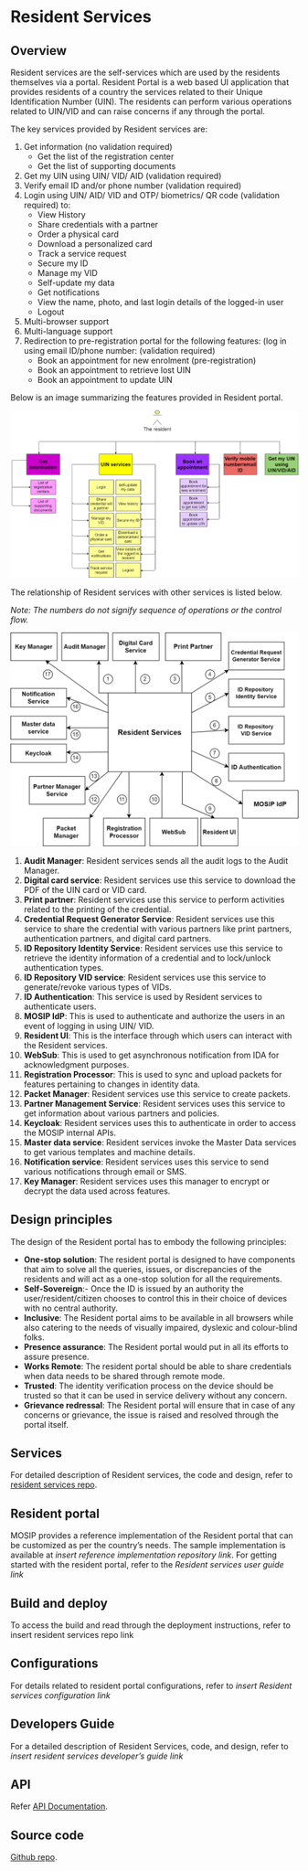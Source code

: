 # Resident Services

## Overview
Resident services are the self-services which are used by the residents themselves via a portal. Resident Portal is a web based UI application that provides residents of a country the services related to their Unique Identification Number (UIN). The residents can perform various operations related to UIN/VID and can raise concerns if any through the portal.

The key services provided by Resident services are:
1.	Get information (no validation required)
    * Get the list of the registration center
    *	Get the list of supporting documents
2.	Get my UIN using UIN/ VID/ AID (validation required)
3.	Verify email ID and/or phone number (validation required)
4.	Login using UIN/ AID/ VID and OTP/ biometrics/ QR code (validation required) to:
	  * View History
    *	Share credentials with a partner
    *	Order a physical card
    *	Download a personalized card
    *	Track a service request
    *	Secure my ID
    *	Manage my VID
    *	Self-update my data
    *	Get notifications
    *	View the name, photo, and last login details of the logged-in user
    *	Logout
5.	Multi-browser support
6.	Multi-language support
7.	Redirection to pre-registration portal for the following features: (log in using email ID/phone number: (validation required)
    *	Book an appointment for new enrolment (pre-registration)
    *	Book an appointment to retrieve lost UIN
    *	Book an appointment to update UIN


Below is an image summarizing the features provided in Resident portal.

![](_images/rs-feature-list.png)

The relationship of Resident services with other services is listed below. 

_Note: The numbers do not signify sequence of operations or the control flow._

![](_images/rs-entity-relationship.png)

1.	__Audit Manager__: Resident services sends all the audit logs to the Audit Manager.
2.	__Digital card service__: Resident services use this service to download the PDF of the UIN card or VID card.
3.	__Print partner__: Resident services use this service to perform activities related to the printing of the credential.
4.	__Credential Request Generator Service__: Resident services use this service to share the credential with various partners like print partners, authentication partners, and digital card partners.
5.	__ID Repository Identity Service__: Resident services use this service to retrieve the identity information of a credential and to lock/unlock authentication types.
6.	__ID Repository VID service__: Resident services use this service to generate/revoke various types of VIDs.
7.	__ID Authentication__: This service is used by Resident services to authenticate users.
8.	__MOSIP IdP__: This is used to authenticate and authorize the users in an event of logging in using UIN/ VID.
9.	__Resident UI__: This is the interface through which users can interact with the Resident services.
10.	__WebSub__: This is used to get asynchronous notification from IDA for acknowledgment purposes.
11.	__Registration Processor__: This is used to sync and upload packets for features pertaining to changes in identity data.
12.	__Packet Manager__: Resident services use this service to create packets.
13.	__Partner Management Service__: Resident services uses this service to get information about various partners and policies.
14.	__Keycloak__: Resident services uses this to authenticate in order to access the MOSIP internal APIs.
15.	__Master data service__: Resident services invoke the Master Data services to get various templates and machine details.
16.	__Notification service__: Resident services uses this service to send various notifications through email or SMS.
17.	__Key Manager__: Resident services uses this manager to encrypt or decrypt the data used across features.


## Design principles

The design of the Resident portal has to embody the following principles:

* __One-stop solution__: The resident portal is designed to have components that aim to solve all the queries, issues, or discrepancies of the residents and will act as a one-stop solution for all the requirements.
* __Self-Sovereign__:- Once the ID is issued by an authority the user/resident/citizen chooses to control this in their choice of devices with no central authority.
* __Inclusive__: The Resident portal aims to be available in all browsers while also catering to the needs of visually impaired, dyslexic and colour-blind folks.
* __Presence assurance__: The Resident portal would put in all its efforts to assure presence.
* __Works Remote__: The resident portal should be able to share credentials when data needs to be shared through remote mode.
* __Trusted__: The identity verification process on the device should be trusted so that it can be used in service delivery without any concern.
* __Grievance redressal__: The Resident portal will ensure that in case of any concerns or grievance, the issue is raised and resolved through the portal itself.

## Services
For detailed description of Resident services, the code and design, refer to [resident services repo](https://github.com/mosip/resident-services/tree/release-1.2.0).

## Resident portal
MOSIP provides a reference implementation of the Resident portal that can be customized as per the country’s needs. The sample implementation is available at *insert reference implementation repository link*. 
For getting started with the resident portal, refer to the *Resident services user guide link*

## Build and deploy
To access the build and read through the deployment instructions, refer to insert resident services repo link

## Configurations
For details related to resident portal configurations, refer to *insert Resident services configuration link*

## Developers Guide
For a detailed description of Resident Services, code, and design, refer to *insert resident services developer’s guide link*

## API
Refer [API Documentation](https://mosip.github.io/documentation/release-1.2.0/release-1.2.0.html).

## Source code 
[Github repo](https://github.com/mosip/resident-services/tree/release-1.2.0).

